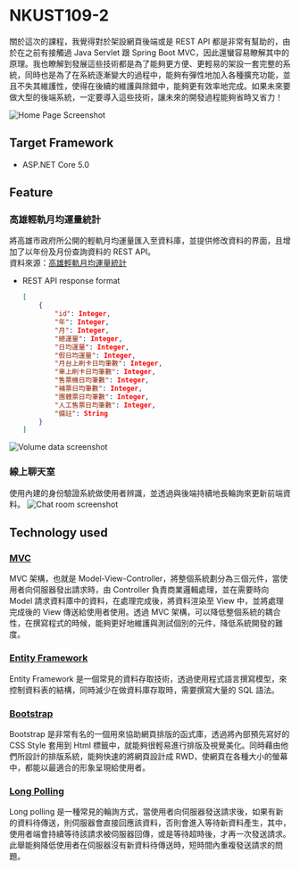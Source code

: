 # NKUST109-2

關於這次的課程，我覺得對於架設網頁後端或是 REST API 都是非常有幫助的，由於在之前有接觸過 Java Servlet 跟 Spring Boot MVC，因此還蠻容易瞭解其中的原理。我也瞭解到發展這些技術都是為了能夠更方便、更輕易的架設一套完整的系統，同時也是為了在系統逐漸變大的過程中，能夠有彈性地加入各種擴充功能，並且不失其維護性，使得在後續的維護與除錯中，能夠更有效率地完成。如果未來要做大型的後端系統，一定要導入這些技術，讓未來的開發過程能夠省時又省力！

![Home Page Screenshot](Image/home.jpeg)

## Target Framework
- ASP.NET Core 5.0

## Feature
### 高雄輕軌月均運量統計
將高雄市政府所公開的輕軌月均運量匯入至資料庫，並提供修改資料的界面，且增加了以年份及月份查詢資料的 REST API。  
資料來源：[高雄輕軌月均運量統計](https://data.kcg.gov.tw/dataset/6f29f6f4-2549-4473-aa90-bf60d10895dc/resource/30dfc2cf-17b5-4a40-8bb7-c511ea166bd3)

  - REST API response format
    ```json
    [
        {
            "id": Integer,
            "年": Integer,
            "月": Integer,
            "總運量": Integer,
            "日均運量": Integer,
            "假日均運量": Integer,
            "月台上刷卡日均筆數": Integer,
            "車上刷卡日均筆數": Integer,
            "售票機日均筆數": Integer,
            "補票日均筆數": Integer,
            "團體票日均筆數": Integer,
            "人工售票日均筆數": Integer,
            "備註": String
        }
    ]
    ```
![Volume data screenshot](Image/volumeData.jpeg)

### 線上聊天室
使用內建的身份驗證系統做使用者辨識，並透過與後端持續地長輪詢來更新前端資料。
![Chat room screenshot](Image/chatroom.jpeg)


## Technology used
### [MVC](https://docs.microsoft.com/zh-tw/aspnet/core/mvc/overview?view=aspnetcore-5.0)
MVC 架構，也就是 Model-View-Controller，將整個系統劃分為三個元件，當使用者向伺服器發出請求時，由 Controller 負責商業邏輯處理，並在需要時向 Model 請求資料庫中的資料，在處理完成後，將資料渲染至 View 中，並將處理完成後的 View 傳送給使用者使用。透過 MVC 架構，可以降低整個系統的耦合性，在撰寫程式的時候，能夠更好地維護與測試個別的元件，降低系統開發的難度。

### [Entity Framework](https://docs.microsoft.com/zh-tw/ef/core/)
Entity Framework 是一個常見的資料存取技術，透過使用程式語言撰寫模型，來控制資料表的結構，同時減少在做資料庫存取時，需要撰寫大量的 SQL 語法。

### [Bootstrap](https://getbootstrap.com/)
Bootstrap 是非常有名的一個用來協助網頁排版的函式庫，透過將內部預先寫好的 CSS Style 套用到 Html 標籤中，就能夠很輕易進行排版及視覺美化。同時藉由他們所設計的排版系統，能夠快速的將網頁設計成 RWD，使網頁在各種大小的螢幕中，都能以最適合的形象呈現給使用者。

### [Long Polling](https://zh.wikipedia.org/wiki/%E6%8E%A8%E9%80%81%E6%8A%80%E6%9C%AF#%E9%95%BF%E8%BD%AE%E8%AF%A2)
Long polling 是一種常見的輪詢方式，當使用者向伺服器發送請求後，如果有新的資料待傳送，則伺服器會直接回應該資料，否則會進入等待新資料產生，其中，使用者端會持續等待該請求被伺服器回傳，或是等待超時後，才再一次發送請求。此舉能夠降低使用者在伺服器沒有新資料待傳送時，短時間內重複發送請求的問題。
